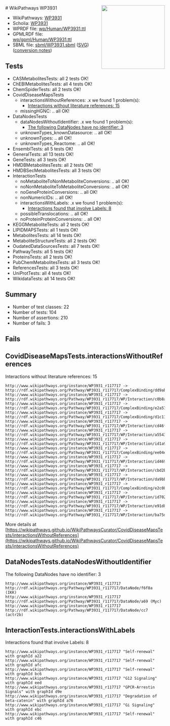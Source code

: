 <img style="float: right; width: 200px" src="../logo.png" />
# WikiPathways WP3931

* WikiPathways: [WP3931](https://identifiers.org/wikipathways:WP3931)
* Scholia: [WP3931](https://scholia.toolforge.org/wikipathways/WP3931)
* WPRDF file: [wp/Human/WP3931.ttl](../wp/Human/WP3931.ttl)
* GPMLRDF file: [wp/gpml/Human/WP3931.ttl](../wp/gpml/Human/WP3931.ttl)
* SBML file: [sbml/WP3931.sbml](../sbml/WP3931.sbml) ([SVG](../sbml/WP3931.svg)) ([conversion notes](../sbml/WP3931.txt))

## Tests
* CASMetabolitesTests: all 2 tests OK!
* ChEBIMetabolitesTests: all 4 tests OK!
* ChemSpiderTests: all 2 tests OK!
* CovidDiseaseMapsTests
    * interactionsWithoutReferences: .x we found 1 problem(s):
        * [Interactions without literature references: 15](#9701cce6)
    * missingHGNC: .. all OK!
* DataNodesTests
    * dataNodesWithoutIdentifier: .x we found 1 problem(s):
        * [The following DataNodes have no identifier: 3](#d2d32fa2)
    * unknownTypes_knownDatasource: .. all OK!
    * unknownTypes: .. all OK!
    * unknownTypes_Reactome: .. all OK!
* EnsemblTests: all 5 tests OK!
* GeneralTests: all 13 tests OK!
* GeneTests: all 3 tests OK!
* HMDBMetabolitesTests: all 2 tests OK!
* HMDBSecMetabolitesTests: all 3 tests OK!
* InteractionTests
    * noMetaboliteToNonMetaboliteConversions: .. all OK!
    * noNonMetaboliteToMetaboliteConversions: .. all OK!
    * noGeneProteinConversions: .. all OK!
    * nonNumericIDs: .. all OK!
    * interactionsWithLabels: .x we found 1 problem(s):
        * [Interactions found that involve Labels: 8](#630d267f)
    * possibleTranslocations: .. all OK!
    * noProteinProteinConversions: .. all OK!
* KEGGMetaboliteTests: all 2 tests OK!
* LIPIDMAPSTests: all 1 tests OK!
* MetabolitesTests: all 14 tests OK!
* MetaboliteStructureTests: all 2 tests OK!
* OudatedDataSourcesTests: all 7 tests OK!
* PathwayTests: all 5 tests OK!
* ProteinsTests: all 2 tests OK!
* PubChemMetabolitesTests: all 3 tests OK!
* ReferencesTests: all 3 tests OK!
* UniProtTests: all 4 tests OK!
* WikidataTests: all 14 tests OK!


## Summary

* Number of test classes: 22
* Number of tests: 104
* Number of assertions: 210
* Number of fails: 3

## Fails

<a name="9701cce6" />

## CovidDiseaseMapsTests.interactionsWithoutReferences

Interactions without literature references: 15
```
http://www.wikipathways.org/instance/WP3931_r117717 -> http://rdf.wikipathways.org/Pathway/WP3931_r117717/ComplexBinding/dd9ab
http://www.wikipathways.org/instance/WP3931_r117717 -> http://rdf.wikipathways.org/Pathway/WP3931_r117717/WP/Interaction/c0b8a
http://www.wikipathways.org/instance/WP3931_r117717 -> http://rdf.wikipathways.org/Pathway/WP3931_r117717/ComplexBinding/e2a57
http://www.wikipathways.org/instance/WP3931_r117717 -> http://rdf.wikipathways.org/Pathway/WP3931_r117717/ComplexBinding/d1c11
http://www.wikipathways.org/instance/WP3931_r117717 -> http://rdf.wikipathways.org/Pathway/WP3931_r117717/WP/Interaction/cd46f
http://www.wikipathways.org/instance/WP3931_r117717 -> http://rdf.wikipathways.org/Pathway/WP3931_r117717/WP/Interaction/a5543
http://www.wikipathways.org/instance/WP3931_r117717 -> http://rdf.wikipathways.org/Pathway/WP3931_r117717/WP/Interaction/id1a917229
http://www.wikipathways.org/instance/WP3931_r117717 -> http://rdf.wikipathways.org/Pathway/WP3931_r117717/ComplexBinding/ee04e
http://www.wikipathways.org/instance/WP3931_r117717 -> http://rdf.wikipathways.org/Pathway/WP3931_r117717/WP/Interaction/id469dde25
http://www.wikipathways.org/instance/WP3931_r117717 -> http://rdf.wikipathways.org/Pathway/WP3931_r117717/WP/Interaction/cbd2b
http://www.wikipathways.org/instance/WP3931_r117717 -> http://rdf.wikipathways.org/Pathway/WP3931_r117717/WP/Interaction/da9bb
http://www.wikipathways.org/instance/WP3931_r117717 -> http://rdf.wikipathways.org/Pathway/WP3931_r117717/ComplexBinding/e2c08
http://www.wikipathways.org/instance/WP3931_r117717 -> http://rdf.wikipathways.org/Pathway/WP3931_r117717/WP/Interaction/id70263390
http://www.wikipathways.org/instance/WP3931_r117717 -> http://rdf.wikipathways.org/Pathway/WP3931_r117717/WP/Interaction/e91d8
http://www.wikipathways.org/instance/WP3931_r117717 -> http://rdf.wikipathways.org/Pathway/WP3931_r117717/WP/Interaction/ba75d
```

More details at [https://wikipathways.github.io/WikiPathwaysCurator/CovidDiseaseMapsTests/interactionsWithoutReferences](https://wikipathways.github.io/WikiPathwaysCurator/CovidDiseaseMapsTests/interactionsWithoutReferences)

<a name="d2d32fa2" />

## DataNodesTests.dataNodesWithoutIdentifier

The following DataNodes have no identifier: 3
```
http://www.wikipathways.org/instance/WP3931_r117717 http://rdf.wikipathways.org/Pathway/WP3931_r117717/DataNode/f6f8a (IKK)
http://www.wikipathways.org/instance/WP3931_r117717 http://rdf.wikipathways.org/Pathway/WP3931_r117717/DataNode/a69 (Myc)
http://www.wikipathways.org/instance/WP3931_r117717 http://rdf.wikipathways.org/Pathway/WP3931_r117717/DataNode/cc7 (actr2b)
```

<a name="630d267f" />

## InteractionTests.interactionsWithLabels

Interactions found that involve Labels: 8
```
http://www.wikipathways.org/instance/WP3931_r117717 "Self-renewal" with graphId a22
http://www.wikipathways.org/instance/WP3931_r117717 "Self-renewal" with graphId afc
http://www.wikipathways.org/instance/WP3931_r117717 "Self-renewal" with graphId bc6
http://www.wikipathways.org/instance/WP3931_r117717 "G12 Signaling" with graphId eed
http://www.wikipathways.org/instance/WP3931_r117717 "GPCR-Arrestin Signals" with graphId d9e
http://www.wikipathways.org/instance/WP3931_r117717 "Degradation of beta-catenin" with graphId a76
http://www.wikipathways.org/instance/WP3931_r117717 "Gi Signaling" with graphId ebc
http://www.wikipathways.org/instance/WP3931_r117717 "Self-renewal" with graphId c46
```

